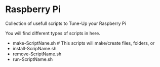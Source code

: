 Raspberry Pi
============

Collection of usefull scripts to Tune-Up your Raspberry Pi

You will find different types of scripts in here. 
- make-ScriptNane.sh   # This scripts will make/create files, folders, or 
- install-ScripName.sh
- remove-ScriptName.sh
- run-ScriptName.sh
 
